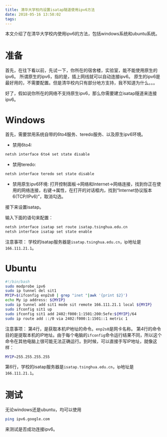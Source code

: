 ```yaml
---
title: 清华大学校内设置isatap隧道使用ipv6方法
date: 2018-05-16 13:58:02
tags:
---
```


本文介绍了在清华大学校内使用ipv6的方法，包括windows系统和ubuntu系统。

<!--more-->

# 准备

首先，在往下看以前，先试一下，你所在的宿舍楼，实验室，能不能使用原生的ipv6。
所谓原生的ipv6，指的是，插上网线就可以自动连接ipv6。
原生的ipv6是最好用的，不需要配置。但是清华校内只有部分地方支持，我不知道为什么。。。

好了，假如说你所在的网络不支持原生ipv6，那么你需要建立isatap隧道来连接ipv6。

# Windows

首先，需要禁用系统自带的6to4服务、teredo服务、以及原生ipv6环境。

- 禁用6to4:
```bat
netsh interface 6to4 set state disable
```

- 禁用teredo:
```bat
netsh interface teredo set state disable
```

- 禁用原生ipv6环境:
打开控制面板->网络和Internet->网络连接，找到你正在使用的网络连接，右键->属性，在打开的对话框内，找到“Internet协议版本6(TCP/IPv6)”，取消勾选。

接下来设置isatap。

输入下面的语句来配置：
```bat
netsh interface isatap set route isatap.tsinghua.edu.cn
netsh interface isatap set state enable
```

注意事项：
学校的isatap服务器是`isatap.tsinghua.edu.cn`，ip地址是`166.111.21.1`。


# Ubuntu

```bash
#!/bin/bash
sudo modprobe ipv6
sudo ip tunnel del sit1
MYIP=$(ifconfig enp2s0 | grep "inet "|awk '{print $2}')
echo My ip address: ${MYIP}
sudo ip tunnel add sit1 mode sit remote 166.111.21.1 local ${MYIP}
sudo ifconfig sit1 up
sudo ifconfig sit1 add 2402:f000:1:1501:200:5efe:${MYIP}/64
sudo ip route add ::/0 via 2402:f000:1:1501::1 metric 1
```

注意事项：
第4行，是获取本机IP地址的命令。`enp2s0`是网卡名称。
第4行的命令目的是提取本机的IP地址。由于每个电脑的`ifconfig`命令运行结果不同，所以这个命令在其他电脑上很可能无法正确运行。到时候，可以直接手写IP地址，就像这样：
```bash
MYIP=255.255.255.255
```
第6行，学校的isatap服务器是`isatap.tsinghua.edu.cn`，ip地址是`166.111.21.1`。

# 测试

无论windows还是ubuntu，均可以使用
```bash
ping ipv6.google.com
```
来测试是否成功连接ipv6。
